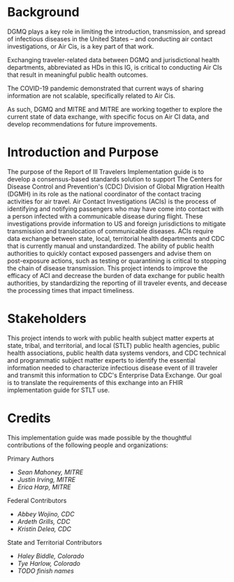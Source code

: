 # Background

DGMQ plays a key role in limiting the introduction, transmission, and spread of infectious diseases in the United States – and conducting air contact investigations, or Air Cis, is a key part of that work. 

Exchanging traveler-related data between DGMQ and jurisdictional health departments, abbreviated as HDs in this IG, is critical to conducting Air CIs that result in meaningful public health outcomes.

The COVID-19 pandemic demonstrated that current ways of sharing information are not scalable, specifically related to Air Cis. 

As such, DGMQ and MITRE and MITRE are working together to explore the current state of data exchange, with specific focus on Air CI data, and develop recommendations for future improvements. 

# Introduction and Purpose

The purpose of the Report of Ill Travelers Implementation guide is to develop a consensus-based standards solution to support The Centers for Disease Control and Prevention's (CDC) Division of Global Migration Health (DGMH) in its role as the national coordinator of the contact tracing activities for air travel. Air Contact Investigations (ACIs) is the process of identifying and notifying passengers who may have come into contact with a person infected with a communicable disease during flight. These investigations provide information to US and foreign jurisdictions to mitigate transmission and translocation of communicable diseases. ACIs require data exchange between state, local, territorial health departments and CDC that is currently manual and unstandardized. The ability of public health authorities to quickly contact exposed passengers and advise them on post-exposure actions, such as testing or quarantining is critical to stopping the chain of disease transmission. This project intends to improve the efficacy of ACI and decrease the burden of data exchange for public health authorities, by standardizing the reporting of ill traveler events, and decease the processing times that impact timeliness.


# Stakeholders
This project intends to work with public health subject matter experts at state, tribal, and territorial, and local (STLT) public health agencies, public health associations, public health data systems vendors, and CDC technical and programmatic subject matter experts to identify the essential information needed to characterize infectious disease event of ill traveler and transmit this information to CDC's Enterprise Data Exchange. Our goal is to translate the requirements of this exchange into an FHIR implementation guide for STLT use.

# Credits
This implementation guide was made possible by the thoughtful contributions of the following people and organizations:

Primary Authors

- *Sean Mahoney, MITRE*
- *Justin Irving, MITRE*
- *Erica Harp, MITRE*

Federal Contributors

- *Abbey Wojino, CDC*
- *Ardeth Grills, CDC*
- *Kristin Delea, CDC*

State and Territorial Contributors

- *Haley Biddle, Colorado*
- *Tye Harlow, Colorado*
- *TODO finish names*
